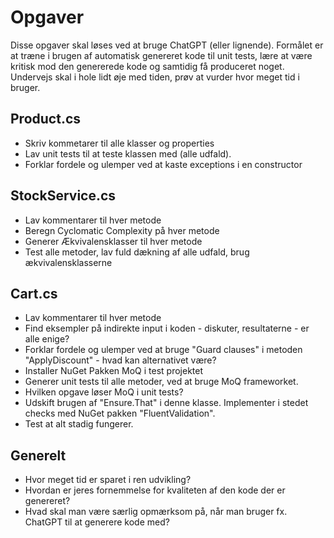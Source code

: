 ﻿# Opgaver
Disse opgaver skal løses ved at bruge ChatGPT (eller lignende). Formålet er at træne i brugen af automatisk genereret kode til unit tests, lære at være kritisk mod den genererede kode og samtidig få produceret noget. Undervejs skal i hole lidt øje med tiden, prøv at vurder hvor meget tid i bruger.

## Product.cs
* Skriv kommetarer til alle klasser og properties
* Lav unit tests til at teste klassen med (alle udfald).
* Forklar fordele og ulemper ved at kaste exceptions i en constructor

## StockService.cs
* Lav kommentarer til hver metode
* Beregn Cyclomatic Complexity på hver metode
* Generer Ækvivalensklasser til hver metode
* Test alle metoder, lav fuld dækning af alle udfald, brug ækvivalensklasserne


## Cart.cs
* Lav kommentarer til hver metode
* Find eksempler på indirekte input i koden - diskuter, resultaterne - er alle enige?
* Forklar fordele og ulemper ved at bruge "Guard clauses" i metoden "ApplyDiscount" - hvad kan alternativet være?
* Installer NuGet Pakken MoQ i test projektet
* Generer unit tests til alle metoder, ved at bruge MoQ frameworket.
* Hvilken opgave løser MoQ i unit tests?
* Udskift brugen af "Ensure.That" i denne klasse. Implementer i stedet checks med NuGet pakken "FluentValidation".
* Test at alt stadig fungerer.

## Generelt
* Hvor meget tid er sparet i ren udvikling?
* Hvordan er jeres fornemmelse for kvaliteten af den kode der er genereret?
* Hvad skal man være særlig opmærksom på, når man bruger fx. ChatGPT til at generere kode med?
